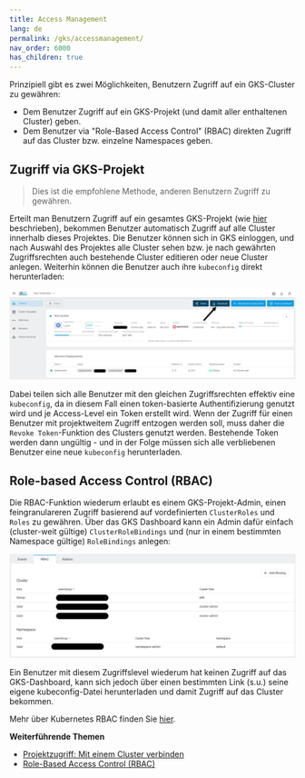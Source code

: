 ```yaml
---
title: Access Management
lang: de
permalink: /gks/accessmanagement/
nav_order: 6000
has_children: true
---
```

<!-- LTeX:  language=de-DE -->

Prinzipiell gibt es zwei Möglichkeiten, Benutzern Zugriff auf ein GKS-Cluster zu gewähren:

* Dem Benutzer Zugriff auf ein GKS-Projekt (und damit aller enthaltenen Cluster) geben.
* Dem Benutzer via "Role-Based Access Control" (RBAC) direkten Zugriff auf das Cluster bzw. einzelne Namespaces geben.

## Zugriff via GKS-Projekt

> Dies ist die empfohlene Methode, anderen Benutzern Zugriff zu gewähren.

Erteilt man Benutzern Zugriff auf ein gesamtes GKS-Projekt (wie [hier](/gks/managingprojects/creatingaproject/) beschrieben), bekommen Benutzer automatisch Zugriff auf alle Cluster innerhalb dieses Projektes. Die Benutzer können sich in GKS einloggen, und nach Auswahl des Projektes alle Cluster sehen bzw. je nach gewährten Zugriffsrechten auch bestehende Cluster editieren oder neue Cluster anlegen. Weiterhin können die Benutzer auch ihre `kubeconfig` direkt herunterladen:

![Download kubeconfig](download_kubeconfig.png)

Dabei teilen sich alle Benutzer mit den gleichen Zugriffsrechten effektiv eine `kubeconfig`, da in diesem Fall einen token-basierte Authentifizierung genutzt wird und je Access-Level ein Token erstellt wird. Wenn der Zugriff für einen Benutzer mit projektweitem Zugriff entzogen werden soll, muss daher die `Revoke Token`-Funktion des Clusters genutzt werden. Bestehende Token werden dann ungültig - und in der Folge müssen sich alle verbliebenen Benutzer eine neue `kubeconfig` herunterladen.

## Role-based Access Control (RBAC)

Die RBAC-Funktion wiederum erlaubt es einem GKS-Projekt-Admin, einen feingranulareren Zugriff basierend auf vordefinierten `ClusterRoles` und `Roles` zu gewähren. Über das GKS Dashboard kann ein Admin dafür einfach (cluster-weit gültige) `ClusterRoleBindings` und (nur in einem bestimmten Namespace gültige) `RoleBindings` anlegen:

![RBAC option](rbac.png)

Ein Benutzer mit diesem Zugriffslevel wiederum hat keinen Zugriff auf das GKS-Dashboard, kann sich jedoch über einen bestimmten Link (s.u.) seine eigene kubeconfig-Datei herunterladen und damit Zugriff auf das Cluster bekommen.

Mehr über Kubernetes RBAC finden Sie [hier](https://kubernetes.io/docs/reference/access-authn-authz/rbac/).

**Weiterführende Themen**
* [Projektzugriff: Mit einem Cluster verbinden](/gks/accessmanagement/connectingtoacluster/)
* [Role-Based Access Control (RBAC)](/gks/accessmanagement/usingrbac/)
